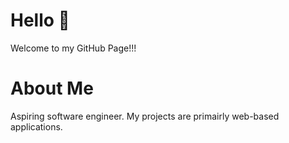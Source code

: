 # Hello 👋

Welcome to my GitHub Page!!!

# About Me 

Aspiring software engineer. My projects are primairly web-based applications. 
